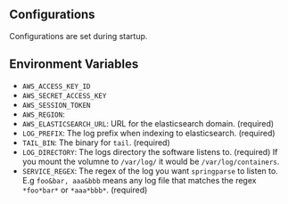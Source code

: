 ## Configurations
Configurations are set during startup. 

## Environment Variables
* `AWS_ACCESS_KEY_ID`
* `AWS_SECRET_ACCESS_KEY`
* `AWS_SESSION_TOKEN`
* `AWS_REGION`: 
* `AWS_ELASTICSEARCH_URL`: URL for the elasticsearch domain. (required)
* `LOG_PREFIX`: The log prefix when indexing to elasticsearch. (required)
* `TAIL_BIN`: The binary for `tail`. (required)
* `LOG_DIRECTORY`: The logs directory the software listens to. (required) If you mount the volumne to `/var/log/` it would be `/var/log/containers`.
* `SERVICE_REGEX`: The regex of the log you want `springparse` to listen to. E.g `foo&bar, aaa&bbb` means any log file that matches the regex `*foo*bar*` or `*aaa*bbb*`. (required)
